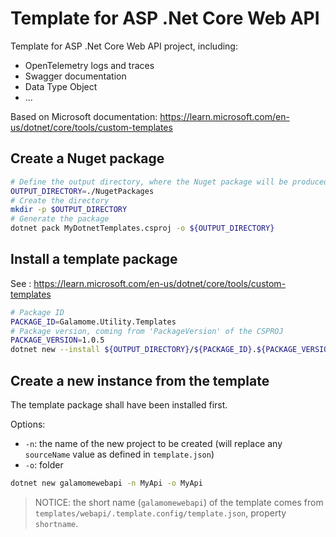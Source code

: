 
# Template for ASP .Net Core Web API

Template for ASP .Net Core Web API project, including:

- OpenTelemetry logs and traces
- Swagger documentation
- Data Type Object
- ...

Based on Microsoft documentation: https://learn.microsoft.com/en-us/dotnet/core/tools/custom-templates

## Create a Nuget package

```bash
# Define the output directory, where the Nuget package will be produced
OUTPUT_DIRECTORY=./NugetPackages
# Create the directory
mkdir -p $OUTPUT_DIRECTORY
# Generate the package
dotnet pack MyDotnetTemplates.csproj -o ${OUTPUT_DIRECTORY}
```

## Install a template package

See : https://learn.microsoft.com/en-us/dotnet/core/tools/custom-templates

```bash
# Package ID
PACKAGE_ID=Galamome.Utility.Templates
# Package version, coming from 'PackageVersion' of the CSPROJ
PACKAGE_VERSION=1.0.5
dotnet new --install ${OUTPUT_DIRECTORY}/${PACKAGE_ID}.${PACKAGE_VERSION}.nupkg
```

## Create a new instance from the template

The template package shall have been installed first.

Options:
- `-n`: the name of the new project to be created (will replace any `sourceName` value as defined in `template.json`)
- `-o`: folder

```bash
dotnet new galamomewebapi -n MyApi -o MyApi
```

> NOTICE: the short name (`galamomewebapi`) of the template comes from `templates/webapi/.template.config/template.json`, property `shortname`.

